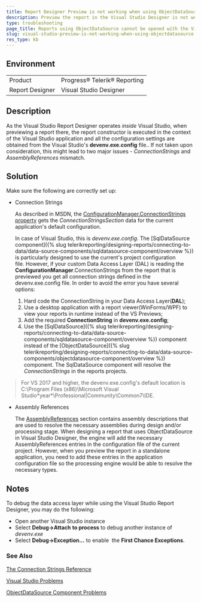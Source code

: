 ```yaml
---
title: Report Designer Preview is not working when using ObjectDataSource inside Visual Studio.
description: Preview the report in the Visual Studio Designer is not working when using ObjectDataSource.
type: troubleshooting
page_title: Reports using ObjectDataSource cannot be opened with the Visual Studio Designer.
slug: visual-studio-preview-is-not-working-when-using-objectdatasource
res_type: kb
---
```


## Environment
<table>
	<tr>
		<td>Product</td>
		<td>Progress® Telerik® Reporting</td>
	</tr>
    <tr>
		<td>Report Designer</td>
		<td>Visual Studio Designer</td>
	</tr>
</table>

## Description

As the Visual Studio Report Designer operates *inside* Visual Studio, when previewing a report there, the report constructor is executed in the context of the Visual Studio application and all the configuration settings are obtained from the Visual Studio's **devenv.exe.config** file.. If not taken upon consideration, this might lead to two major issues - *ConnectionStrings* and *AssemblyReferences* mismatch.   

## Solution

Make sure the following are correctly set up:

- Connection Strings

  As described in MSDN, the [ConfigurationManager.ConnectionStrings property](https://docs.microsoft.com/en-us/dotnet/api/system.configuration.configurationmanager.connectionstrings?redirectedfrom=MSDN&view=net-5.0#System_Configuration_ConfigurationManager_ConnectionStrings) gets the *ConnectionStringsSection* data for the current application's default configuration. 
  
  In case of Visual Studio, this is *devenv.exe.config*. The [SqlDataSource component]({% slug telerikreporting/designing-reports/connecting-to-data/data-source-components/sqldatasource-component/overview %}) is particularly designed to use the current's project configuration file. However, if your custom Data Access Layer (DAL) is reading the **ConfigurationManager**.ConnectionStrings from the report that is previewed you get all connection strings defined in the devenv.exe.config file. In order to avoid the error you have several options:  

    1. Hard code the ConnectionString in your Data Access Layer(**DAL**);
    2. Use a desktop application with a report viewer(WinForms/WPF) to view your reports in runtime instead of the VS Previews;
    3. Add the required **ConnectionString** in **devenv.exe.config**;
    4. Use the [SqlDataSource]({% slug telerikreporting/designing-reports/connecting-to-data/data-source-components/sqldatasource-component/overview %}) component instead of the [ObjectDataSource]({% slug telerikreporting/designing-reports/connecting-to-data/data-source-components/objectdatasource-component/overview %}) component. The SqlDataSource component will resolve the *ConnectionStrings* in the reports projects.

> For VS 2017 and higher, the devenv.exe.config's default location is C:\Program Files (x86)\Microsoft Visual Studio\*year*\Professional|Community\Common7\IDE.

- Assembly References

    The [AssemblyReferences](../configuring-telerik-reporting#-telerik-reporting-configuration-section) section contains assembly descriptions that are used to resolve the necessary assemblies during design and/or processing stage. When designing a report that uses ObjectDataSource in Visual Studio Designer, the engine will add the necessary AssemblyReferences entries in the configuration file of the current project. However, when you preview the report in a standalone application, you need to add these entries in the application configuration file so the processing engine would be able to resolve the necessary types.

## Notes

To debug the data access layer while using the Visual Studio Report Designer, you may do the following:

- Open another Visual Studio instance
- Select **Debug-&gt;Attach** **to process** to debug another instance of *devenv.exe* 
- Select **Debug-&gt;Exception...** to enable  the **First Chance Exceptions**.  
 
### See Also

[The Connection Strings Reference](https://www.connectionstrings.com/)

[Visual Studio Problems](../troubleshooting-visual-studio-problems)

[ObjectDataSource Component Problems](../troubleshooting-data-source-components-configurations#objectdatasource-component)
